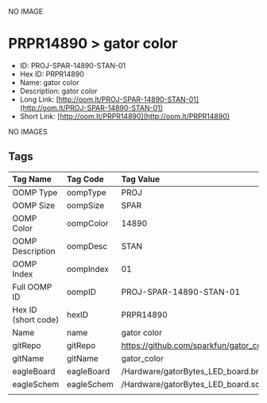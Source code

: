 


  
NO IMAGE  
# PRPR14890 > gator color

- ID: PROJ-SPAR-14890-STAN-01
- Hex ID: PRPR14890
- Name: gator color
- Description: gator color
- Long Link: [http://oom.lt/PROJ-SPAR-14890-STAN-01](http://oom.lt/PROJ-SPAR-14890-STAN-01)
- Short Link: [http://oom.lt/PRPR14890](http://oom.lt/PRPR14890)
  
NO IMAGES  
## Tags
  

|Tag Name|Tag Code|Tag Value|
| :--- | :--- | :--- |
|OOMP Type|oompType|PROJ|
|OOMP Size|oompSize|SPAR|
|OOMP Color|oompColor|14890|
|OOMP Description|oompDesc|STAN|
|OOMP Index|oompIndex|01|
|Full OOMP ID|oompID|PROJ-SPAR-14890-STAN-01|
|Hex ID (short code)|hexID|PRPR14890|
|Name|name|gator color|
|gitRepo|gitRepo|https://github.com/sparkfun/gator_color|
|gitName|gitName|gator_color|
|eagleBoard|eagleBoard|/Hardware/gatorBytes_LED_board.brd|
|eagleSchem|eagleSchem|/Hardware/gatorBytes_LED_board.sch|
||||
